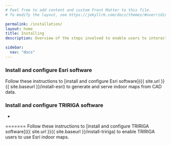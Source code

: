 ```yaml
---
# Feel free to add content and custom Front Matter to this file.
# To modify the layout, see https://jekyllrb.com/docs/themes/#overriding-theme-defaults

permalink: /installation/
layout: home
title: Installing
description: Overview of the steps involved to enable users to interact with Esri indoor maps in TRIRIGA

sidebar:
  nav: "docs"
---
```


### Install and configure Esri software

Follow these instructions to [install and configure Esri software]({{ site.url }}{{ site.baseurl }}/install-esri) to generate and serve indoor maps from CAD data.

### Install and configure TRIRIGA software
-
=======
Follow these instructions to [install and configure TRIRIGA software]({{ site.url }}{{ site.baseurl }}/install-tririga) to enable TRIRIGA users to use Esri indoor maps.